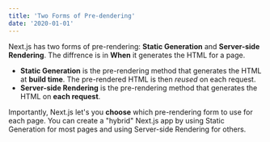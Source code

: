 ```yaml
---
title: 'Two Forms of Pre-dendering'
date: '2020-01-01'
---
```


Next.js has two forms of pre-rendering: **Static Generation** and **Server-side Rendering**. The diffrence is in **When** it generates the HTML for a page.

- **Static Generation** is the pre-rendering method that generates the HTML at **build time**. The pre-rendered HTML is then _reused_ on each request.
- **Server-side Rendering** is the pre-rendering method that generates the HTML on **each request**.

Importantly, Next.js let's you **choose** which pre-rendering form to use for each page. You can create a "hybrid" Next.js app by using Static Generation for most pages and using Server-side Rendering for others.